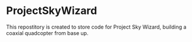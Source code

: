 # ProjectSkyWizard
This repostitory is created to store code for Project Sky Wizard, building a coaxial quadcopter from base up. 
